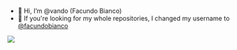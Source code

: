 - 👋 Hi, I’m @vando (Facundo Bianco)
- 🧭 If you're looking for my whole repositories, I changed my username to [@facundobianco](https://github.com/facundobianco)

![](https://miro.medium.com/v2/resize:fit:640/format:webp/1*JC2EE7Dq0qRlESEjZJp05A.jpeg)
